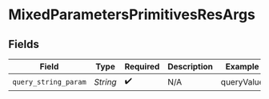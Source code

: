 # MixedParametersPrimitivesResArgs


## Fields

| Field                | Type                 | Required             | Description          | Example              |
| -------------------- | -------------------- | -------------------- | -------------------- | -------------------- |
| `query_string_param` | *String*             | :heavy_check_mark:   | N/A                  | queryValue           |